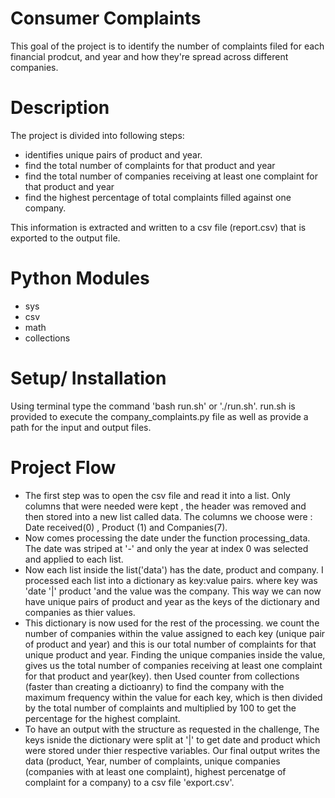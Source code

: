 # Consumer Complaints
This goal of the project is to identify the number of complaints filed for each financial prodcut, and year and how they're spread across different companies.

# Description
The project is divided into following steps:
- identifies unique pairs of product and year.
- find the total number of complaints for that product and year
- find the total number of companies receiving at least one complaint for that product and year
- find the highest percentage of total complaints filled against one company.

This information is extracted and written to a csv file (report.csv) that is exported to the output file.

# Python Modules 
- sys
- csv
- math
- collections

# Setup/ Installation
Using terminal type the command 'bash run.sh' or './run.sh'. run.sh is provided to execute the company_complaints.py file as well as provide a path for the input and output files. 

# Project Flow
- The first step was to open the csv file and read it into a list. Only columns that were needed were kept , the header was removed and then stored into a new list called data. The columns we choose were : Date received(0) , Product (1) and Companies(7).
- Now comes processing the date under the function processing_data. The date was striped at '-' and only the year at index 0 was selected and applied to each list.
- Now each list inside the list('data') has the date, product and company. I processed each list into a dictionary as key:value pairs. where key was 'date '|' product 'and the value was the company. This way we can now have unique pairs of product and year as the keys of the dictionary and companies as thier values.
- This dictionary is now used for the rest of the processing. we count the number of companies within the value assigned to each key (unique pair of product and year) and this is our total number of complaints for that unique product and year. Finding the unique companies inside the value, gives us the total number of companies receiving at least one complaint for that product and year(key). then Used counter from collections (faster than creating a dictioanry) to find the company with the maximum frequency within the value for each key, which is then divided by the total number of complaints and multiplied by 100 to get the percentage for the highest complaint.
- To have an output with the structure as requested in the challenge, The keys isnide the dictionary were split at '|' to get date and product which were stored under thier respective variables. Our final output writes the data (product, Year, number of complaints, unique companies (companies with at least one complaint), highest percenatge of complaint for a company) to a csv file 'export.csv'.

